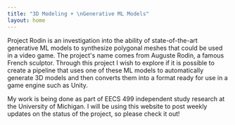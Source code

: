```yaml
---
title: "3D Modeling + \nGenerative ML Models"
layout: home
---
```


Project Rodin is an investigation into the ability of state-of-the-art generative ML models to synthesize polygonal meshes that could be used in a video game. The project's name comes from Auguste Rodin, a famous French sculptor. Through this project I wish to explore if it is possible to create a pipeline that uses one of these ML models to automatically generate 3D models and then converts them into a format ready for use in a game engine such as Unity.

My work is being done as part of EECS 499 independent study research at the University of Michigan. I will be using this website to post weekly updates on the status of the project, so please check it out!
